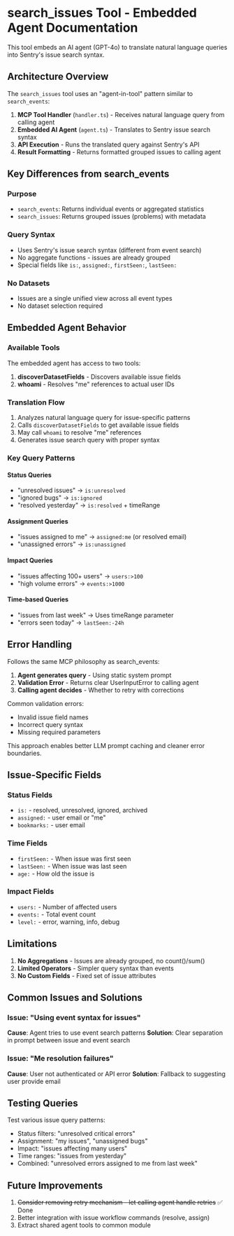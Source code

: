 # search_issues Tool - Embedded Agent Documentation

This tool embeds an AI agent (GPT-4o) to translate natural language queries into Sentry's issue search syntax.

## Architecture Overview

The `search_issues` tool uses an "agent-in-tool" pattern similar to `search_events`:

1. **MCP Tool Handler** (`handler.ts`) - Receives natural language query from calling agent
2. **Embedded AI Agent** (`agent.ts`) - Translates to Sentry issue search syntax
3. **API Execution** - Runs the translated query against Sentry's API
4. **Result Formatting** - Returns formatted grouped issues to calling agent

## Key Differences from search_events

### Purpose
- `search_events`: Returns individual events or aggregated statistics
- `search_issues`: Returns grouped issues (problems) with metadata

### Query Syntax
- Uses Sentry's issue search syntax (different from event search)
- No aggregate functions - issues are already grouped
- Special fields like `is:`, `assigned:`, `firstSeen:`, `lastSeen:`

### No Datasets
- Issues are a single unified view across all event types
- No dataset selection required

## Embedded Agent Behavior

### Available Tools

The embedded agent has access to two tools:

1. **discoverDatasetFields** - Discovers available issue fields
2. **whoami** - Resolves "me" references to actual user IDs

### Translation Flow

1. Analyzes natural language query for issue-specific patterns
2. Calls `discoverDatasetFields` to get available issue fields
3. May call `whoami` to resolve "me" references
4. Generates issue search query with proper syntax

### Key Query Patterns

#### Status Queries
- "unresolved issues" → `is:unresolved`
- "ignored bugs" → `is:ignored`
- "resolved yesterday" → `is:resolved` + timeRange

#### Assignment Queries
- "issues assigned to me" → `assigned:me` (or resolved email)
- "unassigned errors" → `is:unassigned`

#### Impact Queries
- "issues affecting 100+ users" → `users:>100`
- "high volume errors" → `events:>1000`

#### Time-based Queries
- "issues from last week" → Uses timeRange parameter
- "errors seen today" → `lastSeen:-24h`

## Error Handling

Follows the same MCP philosophy as search_events:

1. **Agent generates query** - Using static system prompt
2. **Validation Error** - Returns clear UserInputError to calling agent
3. **Calling agent decides** - Whether to retry with corrections

Common validation errors:
- Invalid issue field names
- Incorrect query syntax
- Missing required parameters

This approach enables better LLM prompt caching and cleaner error boundaries.

## Issue-Specific Fields

### Status Fields
- `is:` - resolved, unresolved, ignored, archived
- `assigned:` - user email or "me"
- `bookmarks:` - user email

### Time Fields  
- `firstSeen:` - When issue was first seen
- `lastSeen:` - When issue was last seen
- `age:` - How old the issue is

### Impact Fields
- `users:` - Number of affected users
- `events:` - Total event count
- `level:` - error, warning, info, debug

## Limitations

1. **No Aggregations** - Issues are already grouped, no count()/sum()
2. **Limited Operators** - Simpler query syntax than events
3. **No Custom Fields** - Fixed set of issue attributes

## Common Issues and Solutions

### Issue: "Using event syntax for issues"
**Cause**: Agent tries to use event search patterns
**Solution**: Clear separation in prompt between issue and event search

### Issue: "Me resolution failures"
**Cause**: User not authenticated or API error
**Solution**: Fallback to suggesting user provide email

## Testing Queries

Test various issue query patterns:
- Status filters: "unresolved critical errors"
- Assignment: "my issues", "unassigned bugs"
- Impact: "issues affecting many users"
- Time ranges: "issues from yesterday"
- Combined: "unresolved errors assigned to me from last week"

## Future Improvements

1. ~~Consider removing retry mechanism - let calling agent handle retries~~ ✅ Done
2. Better integration with issue workflow commands (resolve, assign)
3. Extract shared agent tools to common module